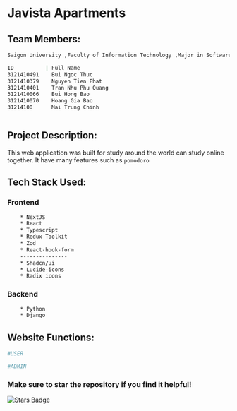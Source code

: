 # Javista Apartments

## Team Members:

```bash
Saigon University ,Faculty of Information Technology ,Major in Software Engineering

ID          | Full Name
3121410491    Bui Ngoc Thuc
3121410379    Nguyen Tien Phat
3121410401    Tran Nhu Phu Quang
3121410066    Bui Hong Bao
3121410070	  Hoang Gia Bao
31214100      Mai Trung Chinh



```

## Project Description:

This web application was built for study around the world can study online together. It have many features such as ```pomodoro```

## Tech Stack Used:

### Frontend

```bash
	* NextJS
    * React
    * Typescript
    * Redux Toolkit
    * Zod
    * React-hook-form
    ---------------
    * Shadcn/ui
    * Lucide-icons
    * Radix icons
```

### Backend

```bash
    * Python 
	* Django
```

## Website Functions:

```bash
#USER

#ADMIN

```

### Make sure to star the repository if you find it helpful!

<a href="https://github.com/PhatJack/zstudy/graphs/contributors"><img src="https://img.shields.io/github/stars/PhatJack/zstudy?color=yellow" alt="Stars Badge"/></a>
